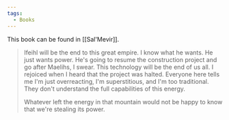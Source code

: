 ```yaml
---
tags:
  - Books
---
```


This book can be found in [[Sal'Mevir]].

> Ifeihl will be the end to this great empire. I know what he wants. He just wants power. He's going to resume the construction project and go after Maelihs, I swear. This technology will be the end of us all. I rejoiced when I heard that the project was halted. Everyone here tells me I'm just overreacting, I'm superstitious, and I'm too traditional. They don't understand the full capabilities of this energy.
>
> Whatever left the energy in that mountain would not be happy to know that we're stealing its power.



